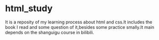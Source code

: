 # html_study
It is a reposity of my learning process about html and css.It includes the book I read and some question of it,besides some practice smally.It main depends on the shanguigu course in bilibili.
